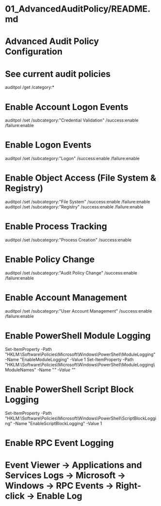 # 01_AdvancedAuditPolicy/README.md

# Advanced Audit Policy Configuration

# See current audit policies
auditpol /get /category:*

# Enable Account Logon Events
auditpol /set /subcategory:"Credential Validation" /success:enable /failure:enable

# Enable Logon Events
auditpol /set /subcategory:"Logon" /success:enable /failure:enable

# Enable Object Access (File System & Registry)
auditpol /set /subcategory:"File System" /success:enable /failure:enable
auditpol /set /subcategory:"Registry" /success:enable /failure:enable

# Enable Process Tracking
auditpol /set /subcategory:"Process Creation" /success:enable

# Enable Policy Change
auditpol /set /subcategory:"Audit Policy Change" /success:enable /failure:enable

# Enable Account Management
auditpol /set /subcategory:"User Account Management" /success:enable /failure:enable

# Enable PowerShell Module Logging
Set-ItemProperty -Path "HKLM:\Software\Policies\Microsoft\Windows\PowerShell\ModuleLogging" -Name "EnableModuleLogging" -Value 1
Set-ItemProperty -Path "HKLM:\Software\Policies\Microsoft\Windows\PowerShell\ModuleLogging\ModuleNames" -Name "*" -Value "*"

# Enable PowerShell Script Block Logging
Set-ItemProperty -Path "HKLM:\Software\Policies\Microsoft\Windows\PowerShell\ScriptBlockLogging" -Name "EnableScriptBlockLogging" -Value 1

# Enable RPC Event Logging
# Event Viewer -> Applications and Services Logs -> Microsoft -> Windows -> RPC Events -> Right-click -> Enable Log

